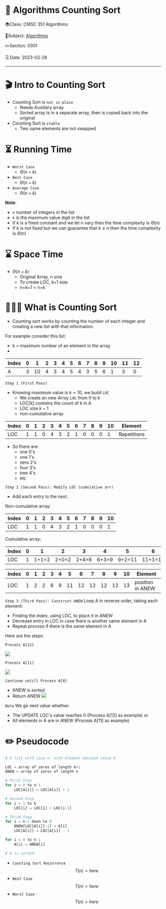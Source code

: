 # 🔰 Algorithms Counting Sort

📚Class: CMSC 351 Algorithms

📘Subject: <a href="https://github.com/lamula21/cheat-sheets/blob/main/CMSC%20351%20Algorithms/Algorithms.md">Algorithms</a>

✏️Section: 0301

🗓️ Date: 2023-03-28

---

# 🎬 Intro to Counting Sort
- Counting Sort is `not in-place`
	- Needs Auxiliary array
	- Sorted array is in a separate array, then is copied back into the original  
- Counting Sort is `stable`
	- Two same elements are not swapped

# ⏳ Running Time

- `Worst Case`
	- $Θ\left( n+k  \right)$
- `Best Case`
	- $Θ\left( n+k   \right)$
- `Average Case`
	- $Θ\left( n+k  \right)$

**Note**:
- `n` number of integers in the list
- `k` is the maximum value digit in the list
- If $k$ is a fixed constant and we let $n$ vary then the time complexity is $Θ(n)$
- If $k$ is not fixed but we can guarantee that $k ≤ n$ then the time complexity is $Θ(n)$

# ⌛️ Space Time
- $Θ \left( n + k  \right)$
	- Original Array, n size
	- To create LOC, k+1 size
	- n+k+1 = n+k

# 🤷🏻‍♂️ What is Counting Sort
- Counting sort works by counting the number of each integer and creating a new list with that information.  


For example consider this list:
- k = maximum number of an element in the array
- 
| Index | 0   | 1   | 2   | 3   | 4   | 5   | 6   | 7   | 8   | 9   | 10  | 11  | 12  |
| ----- | --- | --- | --- | --- | --- | --- | --- | --- | --- | --- | --- | --- | --- |
| A     | 3   | 10  | 4   | 3   | 4   | 5   | 4   | 3   | 5   | 6   | 1   | 3   | 0   |


`Step 1 (First Pass)`
- Knowing maximum value is $k = 10$, we build `LOC`
	- We create an new Array `LOC` from 0 to k
	- LOC[k] contains the count of k in A
	- LOC size $k+1$
	- non-cumulative array

| Index | 0   | 1   | 2   | 3   | 4   | 5   | 6   | 7   | 8   | 9   | 10  | Element     |
| ----- | --- | --- | --- | --- | --- | --- | --- | --- | --- | --- | --- | ----------- |
| LOC   | 1   | 1   | 0   | 4   | 3   | 2   | 1   | 0   | 0   | 0   | 1   | Repetitions |

- So there are:
	- one 0's
	- one 1's
	- zero 2's
	- four 3's
	- tree 4's
	- etc

`Step 2 (Second Pass): Modify LOC (cumulative arr)`
- Add each entry to the next.

Non-cumulative array:

| Index | 0   | 1   | 2   | 3   | 4   | 5   | 6   | 7   | 8   | 9   | 10  |
| ----- | --- | --- | --- | --- | --- | --- | --- | --- | --- | --- | --- |
| LOC   | 1   | 1   | 0   | 4   | 3   | 2   | 1   | 0   | 0   | 0   | 1   |

Cumulative array:

| Index | 0   | 1     | 2     | 3     | 4     | 5      | 6       | 7   | 8   | 9   | 10  |
| ----- | --- | ----- | ----- | ----- | ----- | ------ | ------- | --- | --- | --- | --- |
| LOC   | 1   | 1+1=2 | 2+0=2 | 2+4=6 | 6+3=9 | 9+2=11 | 11+1=12 | 12  | 12  | 12  | 13  |

| Index | 0   | 1   | 2   | 3   | 4   | 5   | 6   | 7   | 8   | 9   | 10  | Element          |
| ----- | --- | --- | --- | --- | --- | --- | --- | --- | --- | --- | --- | ---------------- |
| LOC   | 1   | 2   | 2   | 6   | 9   | 11  | 12  | 12  | 12  | 12  | 13  | position in ANEW |


`Step 3 (Third Pass): Construct ANEW`
Loop A in reverse order, taking each element:
- Finding the index,  using LOC, to place it in ANEW
- Decrease entry in LOC in case there is another same element in A
- Repeat process if there is the same element in A

Here are the steps:

`Process A[12]`

![](../Assets/IMG_61A396D2074C-1.jpeg)

`Process A[11]`

![](../Assets/IMG_9EA8B2D3334B-1.jpeg)

`Continue untill Process A[0]`
- ANEW is sorted
- Return ANEW
![](../Assets/IMG_2A4BAA26A03F-1.jpeg)

`Note`
We go next value whether:
- The UPDATE LOC's value reaches 0 (Process A[12] as example) or
- All elements in A are in ANEW (Process A[11] as example)


# ✏️ Pseudocode
```python
# A list with size n, with element maximum value k.

LOC = array of zeros of length k+1
ANEW = array of zeros of length n

# First Step
for i = 0 to n-1
	LOC[A[i]] = LOC[A[i]] + 1

# Second Step
for i = 1 to k
    LOC[i] = LOC[i] + LOC[i-1]

# Thrid Step
for i = n-1 down to 0
	ANEW[LOC[A[i]]-1] = A[i]
    LOC[A[i]] = LOC[A[i]] - 1

for i = 0 to n-1
    A[i] = ANEW[i]

# A is sorted
```



- `Counting Sort Recurrence`
$$T(n) = here $$
- `Best Case`
$$T(n) = here$$
- `Worst Case`
$$T(n) = here$$
